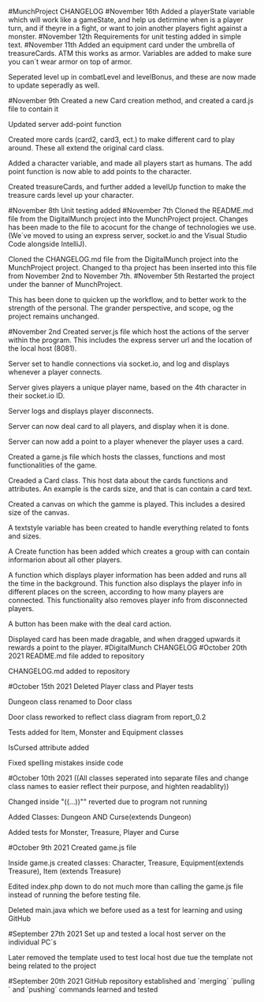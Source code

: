 #MunchProject CHANGELOG
#November 16th 
Added a playerState variable which will work like a gameState, and help us detirmine when is a player turn,
and if theyre in a fight, or want to join another players fight against a monster.
#November 12th 
Requirements for unit testing added in simple text. 
#November 11th 
Added an equipment card under the umbrella of treasureCards. ATM this works as armor.
Variables are added to make sure you can´t wear armor on top of armor. 

Seperated level up in combatLevel and levelBonus, and these are now made to update seperadly as well. 


#November 9th 
Created a new Card creation method, and created a card.js file to contain it

Updated server add-point function

Created more cards (card2, card3, ect.) to make different card to play around.
These all extend the original card class.

Added a character variable, and made all players start as humans. 
The add point function is now able to add points to the character. 

Created treasureCards, and further added a levelUp function to make the treasure cards level up your character.

#November 8th 
Unit testing added 
#November 7th 
Cloned the README.md file from the DigitalMunch project into the MunchProject project. 
Changes has been made to the file to acocunt for the change of technologies we use.
(We´ve moved to using an express server, socket.io and the Visual Studio Code alongside IntelliJ).

Cloned the CHANGELOG.md file from the DigitalMunch project into the MunchProject project.
Changed to tha project has been inserted into this file from November 2nd to November 7th.
#November 5th 
Restarted the project under the banner of MunchProject. 

This has been done to quicken up the workflow, 
and to better work to the strength of the personal.
The grander perspective, and scope, og the project remains unchanged. 

#November 2nd
Created server.js file which host the actions of the server within the program.
This includes the express server url and the location of the local host (8081).

Server set to handle connections via socket.io, and log and displays whenever a player connects.

Server gives players a unique player name, based on the 4th character in their socket.io ID.

Server logs and displays player disconnects.

Server can now deal card to all players, and display when it is done. 

Server can now add a point to a player whenever the player uses a card.

Created a game.js file which hosts the classes, functions and most functionalities of the game. 

Creaded a Card class. 
This host data about the cards functions and attributes. 
An example is the cards size, and that is can contain a card text.

Created a canvas on which the gamme is played.
This includes a desired size of the canvas.

A textstyle variable has been created to handle everything related to fonts and sizes. 

A Create function has been added which creates a group with can contain informarion about all other players.

A function which displays player information has been added and runs all the time in the background.
This function also displays the player info in different places on the screen, 
according to how many players are connected.
This functionality also removes player info from disconnected players. 

A button has been make with the deal card action. 

Displayed card has been made dragable, 
and when dragged upwards it rewards a point to the player.
#DigitalMunch CHANGELOG
#October 20th 2021
README.md file added to repository

CHANGELOG.md added to repository

#October 15th 2021
Deleted Player class and Player tests

Dungeon class renamed to Door class

Door class reworked to reflect class diagram from report_0.2

Tests added for Item, Monster and Equipment classes

IsCursed attribute added

Fixed spelling mistakes inside code

#October 10th 2021
((All classes seperated into separate files and change class names to easier reflect their purpose, 
and highten readablity))

Changed inside "((...))"" reverted due to program not running

Added Classes: Dungeon AND Curse(extends Dungeon)

Added tests for Monster, Treasure, Player and Curse

#October 9th 2021
Created game.js file 

Inside game.js created classes: Character, Treasure, Equipment(extends Treasure), Item (extends Treasure)

Edited index.php down to do not much more than calling the game.js file instead of running the before testing file.

Deleted main.java which we before used as a test for learning and using GitHub

#September 27th 2021
Set up and tested a local host server on the individual PC´s 

Later removed the template used to test local host due tue the template not being related to the project

#September 20th 2021
GitHub repository established and ´merging´ ´pulling´ and ´pushing´ commands learned and tested

